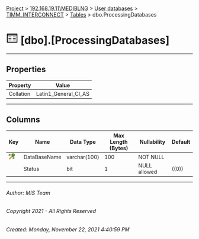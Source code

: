 #### 

[Project](../../../../index.md) > [192.168.19.11\\MEDIBLNG](../../../index.md) > [User databases](../../index.md) > [TIMM_INTERCONNECT](../index.md) > [Tables](Tables.md) > dbo.ProcessingDatabases

# ![Tables](../../../../Images/Table32.png) [dbo].[ProcessingDatabases]

---

## <a name="#properties"></a>Properties

| Property | Value |
|---|---|
| Collation | Latin1_General_CI_AS |


---

## <a name="#columns"></a>Columns

| Key | Name | Data Type | Max Length (Bytes) | Nullability | Default |
|---|---|---|---|---|---|
| [![Cluster Primary Key PK_ProcessingDatabases: DataBaseName](../../../../Images/pkcluster.png)](#indexes) | DataBaseName | varchar(100) | 100 | NOT NULL |  |
|  | Status | bit | 1 | NULL allowed | ((0)) |


---

###### Author:  MIS Team

###### Copyright 2021 - All Rights Reserved

###### Created: Monday, November 22, 2021 4:40:59 PM

